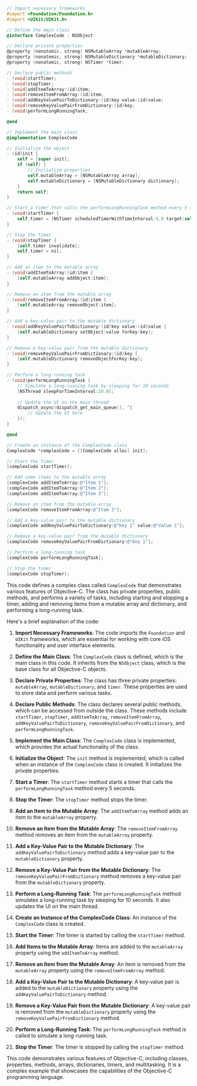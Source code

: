 ```objective-c
// Import necessary frameworks
#import <Foundation/Foundation.h>
#import <UIKit/UIKit.h>

// Define the main class
@interface ComplexCode : NSObject

// Declare private properties
@property (nonatomic, strong) NSMutableArray *mutableArray;
@property (nonatomic, strong) NSMutableDictionary *mutableDictionary;
@property (nonatomic, strong) NSTimer *timer;

// Declare public methods
- (void)startTimer;
- (void)stopTimer;
- (void)addItemToArray:(id)item;
- (void)removeItemFromArray:(id)item;
- (void)addKeyValuePairToDictionary:(id)key value:(id)value;
- (void)removeKeyValuePairFromDictionary:(id)key;
- (void)performLongRunningTask;

@end

// Implement the main class
@implementation ComplexCode

// Initialize the object
- (id)init {
    self = [super init];
    if (self) {
        // Initialize properties
        self.mutableArray = [NSMutableArray array];
        self.mutableDictionary = [NSMutableDictionary dictionary];
    }
    return self;
}

// Start a timer that calls the performLongRunningTask method every 5 seconds
- (void)startTimer {
    self.timer = [NSTimer scheduledTimerWithTimeInterval:5.0 target:self selector:@selector(performLongRunningTask) userInfo:nil repeats:YES];
}

// Stop the timer
- (void)stopTimer {
    [self.timer invalidate];
    self.timer = nil;
}

// Add an item to the mutable array
- (void)addItemToArray:(id)item {
    [self.mutableArray addObject:item];
}

// Remove an item from the mutable array
- (void)removeItemFromArray:(id)item {
    [self.mutableArray removeObject:item];
}

// Add a key-value pair to the mutable dictionary
- (void)addKeyValuePairToDictionary:(id)key value:(id)value {
    [self.mutableDictionary setObject:value forKey:key];
}

// Remove a key-value pair from the mutable dictionary
- (void)removeKeyValuePairFromDictionary:(id)key {
    [self.mutableDictionary removeObjectForKey:key];
}

// Perform a long-running task
- (void)performLongRunningTask {
    // Simulate a long-running task by sleeping for 10 seconds
    [NSThread sleepForTimeInterval:10.0];
    
    // Update the UI on the main thread
    dispatch_async(dispatch_get_main_queue(), ^{
        // Update the UI here
    });
}

@end

// Create an instance of the ComplexCode class
ComplexCode *complexCode = [[ComplexCode alloc] init];

// Start the timer
[complexCode startTimer];

// Add some items to the mutable array
[complexCode addItemToArray:@"Item 1"];
[complexCode addItemToArray:@"Item 2"];
[complexCode addItemToArray:@"Item 3"];

// Remove an item from the mutable array
[complexCode removeItemFromArray:@"Item 2"];

// Add a key-value pair to the mutable dictionary
[complexCode addKeyValuePairToDictionary:@"Key 1" value:@"Value 1"];

// Remove a key-value pair from the mutable dictionary
[complexCode removeKeyValuePairFromDictionary:@"Key 1"];

// Perform a long-running task
[complexCode performLongRunningTask];

// Stop the timer
[complexCode stopTimer];
```

This code defines a complex class called `ComplexCode` that demonstrates various features of Objective-C. The class has private properties, public methods, and performs a variety of tasks, including starting and stopping a timer, adding and removing items from a mutable array and dictionary, and performing a long-running task.

Here's a brief explanation of the code:

1. **Import Necessary Frameworks**: The code imports the `Foundation` and `UIKit` frameworks, which are essential for working with core iOS functionality and user interface elements.

2. **Define the Main Class**: The `ComplexCode` class is defined, which is the main class in this code. It inherits from the `NSObject` class, which is the base class for all Objective-C objects.

3. **Declare Private Properties**: The class has three private properties: `mutableArray`, `mutableDictionary`, and `timer`. These properties are used to store data and perform various tasks.

4. **Declare Public Methods**: The class declares several public methods, which can be accessed from outside the class. These methods include `startTimer`, `stopTimer`, `addItemToArray`, `removeItemFromArray`, `addKeyValuePairToDictionary`, `removeKeyValuePairFromDictionary`, and `performLongRunningTask`.

5. **Implement the Main Class**: The `ComplexCode` class is implemented, which provides the actual functionality of the class.

6. **Initialize the Object**: The `init` method is implemented, which is called when an instance of the `ComplexCode` class is created. It initializes the private properties.

7. **Start a Timer**: The `startTimer` method starts a timer that calls the `performLongRunningTask` method every 5 seconds.

8. **Stop the Timer**: The `stopTimer` method stops the timer.

9. **Add an Item to the Mutable Array**: The `addItemToArray` method adds an item to the `mutableArray` property.

10. **Remove an Item from the Mutable Array**: The `removeItemFromArray` method removes an item from the `mutableArray` property.

11. **Add a Key-Value Pair to the Mutable Dictionary**: The `addKeyValuePairToDictionary` method adds a key-value pair to the `mutableDictionary` property.

12. **Remove a Key-Value Pair from the Mutable Dictionary**: The `removeKeyValuePairFromDictionary` method removes a key-value pair from the `mutableDictionary` property.

13. **Perform a Long-Running Task**: The `performLongRunningTask` method simulates a long-running task by sleeping for 10 seconds. It also updates the UI on the main thread.

14. **Create an Instance of the ComplexCode Class**: An instance of the `ComplexCode` class is created.

15. **Start the Timer**: The timer is started by calling the `startTimer` method.

16. **Add Items to the Mutable Array**: Items are added to the `mutableArray` property using the `addItemToArray` method.

17. **Remove an Item from the Mutable Array**: An item is removed from the `mutableArray` property using the `removeItemFromArray` method.

18. **Add a Key-Value Pair to the Mutable Dictionary**: A key-value pair is added to the `mutableDictionary` property using the `addKeyValuePairToDictionary` method.

19. **Remove a Key-Value Pair from the Mutable Dictionary**: A key-value pair is removed from the `mutableDictionary` property using the `removeKeyValuePairFromDictionary` method.

20. **Perform a Long-Running Task**: The `performLongRunningTask` method is called to simulate a long-running task.

21. **Stop the Timer**: The timer is stopped by calling the `stopTimer` method.

This code demonstrates various features of Objective-C, including classes, properties, methods, arrays, dictionaries, timers, and multitasking. It is a complex example that showcases the capabilities of the Objective-C programming language.